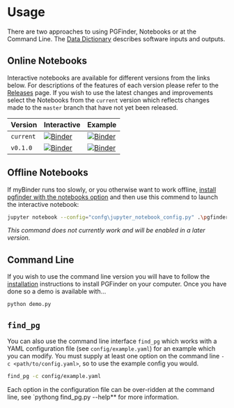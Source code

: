 # Usage

There are two approaches to using PGFinder, Notebooks or at the Command Line. The [Data Dictionary](data_dictionary.md) 
describes software inputs and outputs.

## Online Notebooks

Interactive notebooks are available for different versions from the links below. For descriptions of the features of each version
please refer to the [Releases](https://github.com/Mesnage-Org/pgfinder/releases) page. If you wish to use the latest changes
and improvements select the Notebooks from the `current` version which reflects changes made to the `master` branch that
have not yet been released.

| Version  | Interactive | Example |
|----------|-------------|---------|
| `current` | [![Binder](https://mybinder.org/badge_logo.svg)](https://mybinder.org/v2/gh/Mesnage-Org/PGFinder/master?urlpath=tree/pgfinder_interactive.ipynb) | [![Binder](https://mybinder.org/badge_logo.svg)](https://mybinder.org/v2/gh/Mesnage-Org/PGFinder/master?urlpath=tree/pgfinder.ipynb) |
| `v0.1.0` | [![Binder](https://mybinder.org/badge_logo.svg)](https://mybinder.org/v2/gh/Mesnage-Org/PGFinder/v0.1.0?urlpath=tree/pgfinder_interactive.ipynb) | [![Binder](https://mybinder.org/badge_logo.svg)](https://mybinder.org/v2/gh/Mesnage-Org/PGFinder/v0.1.0?urlpath=tree/pgfinder.ipynb) |

## Offline Notebooks

If myBinder runs too slowly, or you otherwise want to work offline, [install pgfinder with the notebooks option](installation.md)
and then use this commend to launch the interactive notebook:

``` bash
jupyter notebook --config="confg\jupyter_notebook_config.py" .\pgfinder_interactive.ipynb
```

*This command does not currently work and will be enabled in a later version.*

## Command Line

If you wish to use the command line version you will have to follow the [installation](installation.md) instructions to
install PGFinder on your computer. Once you have done so a demo is available with...

```bash
python demo.py
```

## `find_pg`

You can also use the command line interface `find_pg` which works with a YAML configuration file (see
`config/example.yaml`) for an example which you can modify. You must supply at least one option on the command line `-c
<path/to/config.yaml>`, so to use the example config you would.

``` bash
find_pg -c config/example.yaml
```

Each option in the configuration file can be over-ridden at the command line, see `pythong find_pg.py --help** for more
information.
